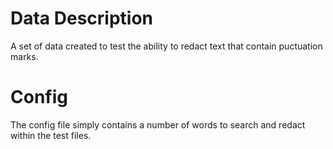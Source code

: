 # Data Description

A set of data created to test the ability to redact text that contain puctuation marks.

# Config

The config file simply contains a number of words to search and redact within the test files.